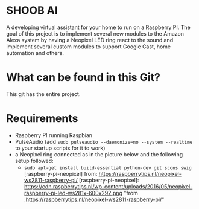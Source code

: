 # SHOOB AI
A developing virtual assistant for your home to run on a Raspberry PI. The goal of this project is to implement several new modules to the
Amazon Alexa system by having a Neopixel LED ring react to the sound and implement several custom modules to support Google Cast, home automation and others.

# What can be found in this Git?
This git has the entire project. 

# Requirements
* Raspberry PI running Raspbian
* PulseAudio (add ```sudo pulseaudio --daemonize=no --system --realtime``` to your startup scripts for it to work)
* a Neopixel ring connected as in the picture below and the following setup followed:
  * ```sudo apt-get install build-essential python-dev git scons swig```
  [raspberry-pi-neopixel]
  from: https://raspberrytips.nl/neopixel-ws2811-raspberry-pi/
  [raspberry-pi-neopixel]: https://cdn.raspberrytips.nl/wp-content/uploads/2016/05/neopixel-raspberry-pi-led-ws281x-600x292.png "from :https://raspberrytips.nl/neopixel-ws2811-raspberry-pi/"



